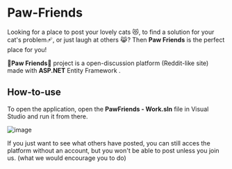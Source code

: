 # Paw-Friends

Looking for a place to post your lovely cats 😻, to find a solution for your cat's problem🩹, or just laugh at others 😹? Then **Paw Friends** is the perfect place for you!

🐾**Paw Friends**🐾 project is a open-discussion platform (Reddit-like site) made with **ASP.NET** Entity Framework . 

## How-to-use

To open the application, open the **PawFriends - Work.sln** file in Visual Studio and run it from there.

![image](https://user-images.githubusercontent.com/95626494/221880470-bd6e1169-c298-4b7a-8158-dabeb30dbd1d.png)

If you just want to see what others have posted, you can still acces the platform without an account, but you won't be able to post unless you join us. (what we would encourage you to do)


